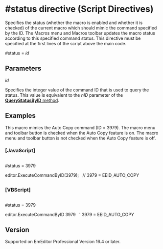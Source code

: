 # \#status directive (Script Directives)

Specifies the status (whether the macro is enabled and whether it is checked) of the current macro which should mimic the command specified by the ID. The Macros menu and Macros toolbar updates the macro status according to this specified command status. This directive must be specified at the first lines of the script above the main code.

#status = _id_

## Parameters

_id_

Specifies the integer value of the command ID that is used to query the status. This value is equivalent to the _nID_ parameter of the [**QueryStatusByID** method](../editor/editor_querystatusbyid).

## Examples

This macro mimics the Auto Copy command (ID = 3979). The macro menu and toolbar button is checked when the Auto Copy feature is on. The macro menu and toolbar button is not checked when the Auto Copy feature is off.

### \[JavaScript\]

```
```

#status = 3979

editor.ExecuteCommandByID(3979);   // 3979 = EEID\_AUTO\_COPY

## 

### \[VBScript\]

```
```

#status = 3979

editor.ExecuteCommandByID 3979   ' 3979 = EEID\_AUTO\_COPY

## Version

Supported on EmEditor Professional Version 16.4 or later.
